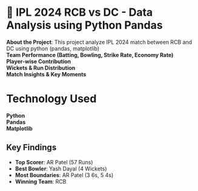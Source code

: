 # 🏏 IPL 2024 RCB vs DC - Data Analysis using Python Pandas  
**About the Project**:
This project analyze IPL 2024 match between RCB and DC using python (pandas, matplotlib)  
**Team Performance (Batting, Bowling, Strike Rate, Economy Rate)**  
**Player-wise Contribution**  
**Wickets & Run Distribution**  
**Match Insights & Key Moments**  

# Technology Used
**Python**  
**Pandas**  
**Matplotlib**

## Key Findings  
- **Top Scorer**: AR Patel (57 Runs)
- **Best Bowler**: Yash Dayal (4 Wickets) 
- **Most Boundaries**: AR Patel  (3 6s, 5 4s)
- **Winning Team**: RCB  
